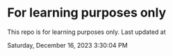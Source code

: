 # For learning purposes only
This repo is for learning purposes only.
Last updated at

Saturday, December 16, 2023 3:30:04 PM

